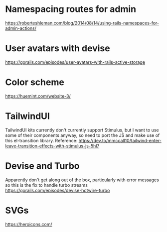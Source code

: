 # Namespacing routes for admin
https://roberteshleman.com/blog/2014/08/14/using-rails-namespaces-for-admin-actions/

# User avatars with devise
https://gorails.com/episodes/user-avatars-with-rails-active-storage

# Color scheme
https://huemint.com/website-3/

# TailwindUI
TailwindUI kits currently don't currently support Stimulus, but I want to use some of their components anyway, so need to port the JS and make use of this el-transition library.
Reference: https://dev.to/mmccall10/tailwind-enter-leave-transition-effects-with-stimulus-js-5hl7

# Devise and Turbo
Apparently don't get along out of the box, particularly with error messages so this is the fix to handle turbo streams
https://gorails.com/episodes/devise-hotwire-turbo

# SVGs
https://heroicons.com/
